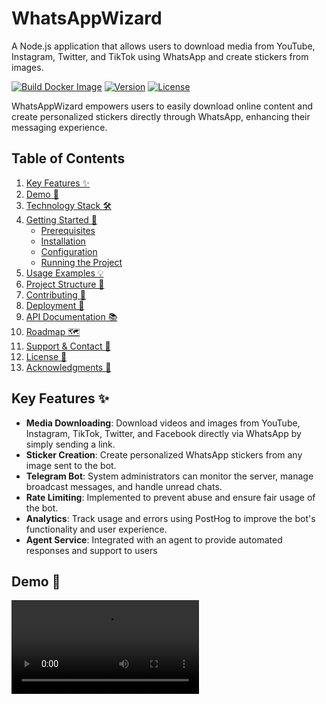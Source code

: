 
# WhatsAppWizard

A Node.js application that allows users to download media from YouTube, Instagram, Twitter, and TikTok using WhatsApp and create stickers from images.

[![Build Docker Image](https://github.com/gitnasr/WhatsAppWizard/actions/workflows/docker-build.yml/badge.svg)](https://github.com/gitnasr/WhatsAppWizard/actions/workflows/docker-build.yml)
[![Version](https://img.shields.io/badge/version-1.2.0-blue.svg)](https://github.com/gitnasr/WhatsAppWizard/releases/tag/v1.2.0)
[![License](https://img.shields.io/badge/license-ISC-green.svg)](LICENSE)

WhatsAppWizard empowers users to easily download online content and create personalized stickers directly through WhatsApp, enhancing their messaging experience.

## Table of Contents
1. [Key Features ✨](#key-features-)
2. [Demo 📸](#demoscreenshots-)
3. [Technology Stack 🛠️](#technology-stack-)
4. [Getting Started 🚀](#getting-started-)
    - [Prerequisites](#prerequisites)
    - [Installation](#installation)
    - [Configuration](#configuration)
    - [Running the Project](#running-the-project)
5. [Usage Examples 💡](#usage-examples-)
6. [Project Structure 📁](#project-structure-)
7. [Contributing 🤝](#contributing-)
9. [Deployment 🚀](#deployment-)
10. [API Documentation 📚](#api-documentation-)
11. [Roadmap 🗺️](#roadmap-)
12. [Support & Contact 💬](#support--contact-)
13. [License 📄](#license-)
14. [Acknowledgments 🙏](#acknowledgments-)

## Key Features ✨

-   **Media Downloading**: Download videos and images from YouTube, Instagram, TikTok, Twitter, and Facebook directly via WhatsApp by simply sending a link.
-   **Sticker Creation**: Create personalized WhatsApp stickers from any image sent to the bot.
-   **Telegram Bot**:  System administrators can monitor the server, manage broadcast messages, and handle unread chats.
-   **Rate Limiting**: Implemented to prevent abuse and ensure fair usage of the bot.
-   **Analytics**: Track usage and errors using PostHog to improve the bot's functionality and user experience.
-   **Agent Service**: Integrated with an agent to provide automated responses and support to users

## Demo 📸



<video src="https://github.com/user-attachments/assets/da39f7d1-686e-4ab4-97f8-e6100723084c"/>


## Technology Stack 🛠️

-   **Languages**:
    -   TypeScript
-   **Frameworks**:
    -   Node.js
    -   Express.js
    -   whatsapp-web.js
    -   Telegraf
-   **Tools**:
    -   npm
    -   Docker
    -   Prisma
    -   PM2
    -   Eslint
-   **Services**:
    -   PostgreSQL
    -   Redis
    -   Telegram Bot API
    -   SnapSaver API
    -   nayan-video-downloader API
    -   PostHog

## Getting Started 🚀

### Prerequisites

-   Node.js (version 18 or higher)
-   Docker and Docker Compose (optional, for containerized deployment)
-   A Telegram bot token and chat ID (required for admin notifications)
-   Redis instance, A postgres instance (required)

### Installation

1.  Clone the repository:
    ```bash
    git clone https://github.com/gitnasr/WhatsAppWizard.git
    cd WhatsAppWizard
    ```

2.  Install dependencies:
    ```bash
    npm install
    ```

### Configuration

1.  Create a `.env` file based on the `.env.example` template and fill in the required values:
    ```bash
    cp .env.example .env
    ```

2.  Edit the `.env` file with your configuration:
    ```
    POSTGRES_DB=whatsappwizard
    POSTGRES_USER=postgres
    POSTGRES_PASSWORD=whatsapp123

    BOT_TOKEN=your_telegram_bot_token_here
    CHAT_ID=your_telegram_chat_id_here

    POSTHOG_API_KEY=
    POSTHOG_HOST=

    PGADMIN_EMAIL=admin@whatsappwizard.local
    PGADMIN_PASSWORD=admin123
    ```

### Running the Project

#### Development

1.  Start the development server:
    ```bash
    npm run dev
    ```

2.  Alternatively, using Docker Compose for development:
    ```bash
    docker-compose -f docker-compose.dev.yml up --build
    ```

#### Production

1.  Build the application:
    ```bash
    npm run build
    ```
    or with docker
     ```bash
       docker-compose up --build
    ```

2. if not using docker:  Start built application
    ```bash
    npm start
    ```
**Using Docker:**

1.  Build and run the Docker container:
    ```bash
    docker-compose up --build
    ```

## Usage Examples 💡

1.  Send a YouTube link to the WhatsApp bot:

    ```
    https://www.youtube.com/watch?v=dQw4w9WgXcQ
    ```

2.  Send an image to the bot to create a sticker.

3.  Send any message to the agent
   ```
   Tell me a joke
   ```

## Project Structure 📁

```
WhatsAppWizard/
├── .github/workflows/         # GitHub Actions workflows
├── .dockerignore               # Files to ignore in Docker builds
├── .env.example                # Example environment variables
├── ecosystem.config.js        # PM2 configuration file
├── nodemon.json                # Nodemon configuration file
├── package.json                # Project dependencies and scripts
├── prisma/                     # Prisma database schema
│   └── schema.prisma           # Prisma schema definition
├── src/                        # Source code
│   ├── errors/                 # Custom error classes
│   ├── routes/                 # Express routes
│   ├── services/               # Application services
│   ├── types/                  # TypeScript types
│   └── index.ts                # Main application entry point
├── tsconfig.json               # TypeScript configuration file
├── docker-compose.yml          # Docker Compose configuration
```

## Contributing 🤝

We welcome contributions to WhatsAppWizard! Please follow these guidelines:

1.  Fork the repository.
2.  Create a new branch for your feature or bug fix.
3.  Make your changes and commit them with descriptive messages.
4.  Submit a pull request.

## Deployment 🚀

Deploying to Production:

1. **Build the Docker image**

  ```bash
  docker build -t whatsapp-wizard .
  ```
2.  **Push the Image**
  Push the built image to a container registry like Docker Hub:
  ```bash
  docker tag whatsapp-wizard:latest YOUR_DOCKERHUB_USERNAME/whatsapp-wizard:latest
  docker push YOUR_DOCKERHUB_USERNAME/whatsapp-wizard:latest
  ```
3.  **Deploy to your server**
  Pull and start the Docker image on Your Server:
```bash
    docker pull YOUR_DOCKERHUB_USERNAME/whatsapp-wizard:latest
    docker run -d -p 3000:3000 <IMAGE_ID>
```
4. **Using docker compose**
 *  **Configure environment variables**: Pass environment variables required to configure the server.
   *  **Set up reverse proxy (Nginx)**: Configure Nginx as a reverse proxy to route traffic to containers.

## API Documentation 📚

TODO: Add a link to detailed API documentation if applicable.

## Roadmap 🗺️

-   [ ] Implement additional media download sources.
-   [ ] Enhance sticker customization options.
-   [ ] Improve error handling and logging.
-   [ ] Add support for multiple languages.

## Support & Contact 💬

For support, questions, or feature requests, please:

-   Open an issue on GitHub:  TODO: Add link to issues section
-   Contact me via: https://github.com/gitnasr

## License 📄

This project is licensed under the ISC License - see the [LICENSE](LICENSE) file for details.

## Acknowledgments 🙏

- SnapSaver for the free API.
-  nayan-video-downloader for providing  free API

```
